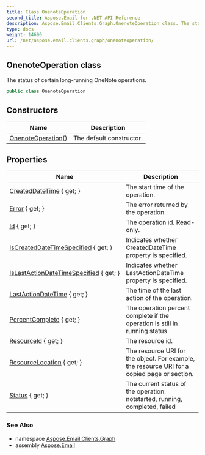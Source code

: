 ```yaml
---
title: Class OnenoteOperation
second_title: Aspose.Email for .NET API Reference
description: Aspose.Email.Clients.Graph.OnenoteOperation class. The status of certain longrunning OneNote operations
type: docs
weight: 14690
url: /net/aspose.email.clients.graph/onenoteoperation/
---
```

## OnenoteOperation class

The status of certain long-running OneNote operations.

```csharp
public class OnenoteOperation
```

## Constructors

| Name | Description |
| --- | --- |
| [OnenoteOperation](onenoteoperation/)() | The default constructor. |

## Properties

| Name | Description |
| --- | --- |
| [CreatedDateTime](../../aspose.email.clients.graph/onenoteoperation/createddatetime/) { get; } | The start time of the operation. |
| [Error](../../aspose.email.clients.graph/onenoteoperation/error/) { get; } | The error returned by the operation. |
| [Id](../../aspose.email.clients.graph/onenoteoperation/id/) { get; } | The operation id. Read-only. |
| [IsCreatedDateTimeSpecified](../../aspose.email.clients.graph/onenoteoperation/iscreateddatetimespecified/) { get; } | Indicates whether CreatedDateTime property is specified. |
| [IsLastActionDateTimeSpecified](../../aspose.email.clients.graph/onenoteoperation/islastactiondatetimespecified/) { get; } | Indicates whether LastActionDateTime property is specified. |
| [LastActionDateTime](../../aspose.email.clients.graph/onenoteoperation/lastactiondatetime/) { get; } | The time of the last action of the operation. |
| [PercentComplete](../../aspose.email.clients.graph/onenoteoperation/percentcomplete/) { get; } | The operation percent complete if the operation is still in running status |
| [ResourceId](../../aspose.email.clients.graph/onenoteoperation/resourceid/) { get; } | The resource id. |
| [ResourceLocation](../../aspose.email.clients.graph/onenoteoperation/resourcelocation/) { get; } | The resource URI for the object. For example, the resource URI for a copied page or section. |
| [Status](../../aspose.email.clients.graph/onenoteoperation/status/) { get; } | The current status of the operation: notstarted, running, completed, failed |

### See Also

* namespace [Aspose.Email.Clients.Graph](../../aspose.email.clients.graph/)
* assembly [Aspose.Email](../../)


